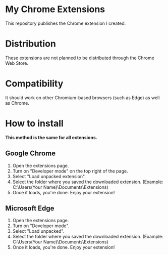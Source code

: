 # My Chrome Extensions
This repository publishes the Chrome extension I created.

# Distribution
These extensions are not planned to be distributed through the Chrome Web Store.

# Compatibility
It should work on other Chromium-based browsers (such as Edge) as well as Chrome.

# How to install
**This method is the same for all extensions.**
## Google Chrome
1. Open the extensions page.
1. Turn on "Developer mode" on the top right of the page.
1. Select "Load unpacked extension".
1. Select the folder where you saved the downloaded extension. (Example: C:\Users\(Your Name)\Documents\Extensions)
1. Once it loads, you're done. Enjoy your extension!
## Microsoft Edge
1. Open the extensions page.
1. Turn on "Developer mode".
1. Select "Load unpacked".
1. Select the folder where you saved the downloaded extension. (Example: C:\Users\(Your Name)\Documents\Extensions)
1. Once it loads, you're done. Enjoy your extension!

